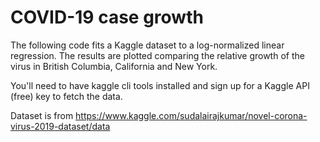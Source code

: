 # COVID-19 case growth

The following code fits a Kaggle dataset to a log-normalized linear regression.
The results are plotted comparing the relative growth of the virus in British Columbia, California and New York.

You'll need to have kaggle cli tools installed and sign up for a Kaggle API (free) key to fetch the data.

Dataset is from https://www.kaggle.com/sudalairajkumar/novel-corona-virus-2019-dataset/data
